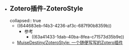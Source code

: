 - ## Zotero插件-ZoteroStyle
  collapsed:: true
	- ((644683eb-f4b3-4236-af3c-687f90b8359b))
		- 参考
			- ((63a41433-1dab-40ba-8fea-c71573d35b9e))
	- [MuiseDestiny/ZoteroStyle: 一个随便写写的Zotero插件](https://github.com/MuiseDestiny/ZoteroStyle)